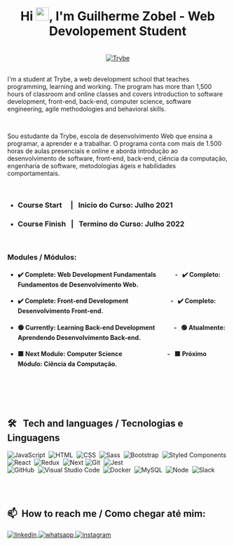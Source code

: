 <h1 align="center">Hi <img src="https://raw.githubusercontent.com/kaueMarques/kaueMarques/master/hi.gif" width="30px">, I'm Guilherme Zobel - Web Devolopement Student 
 </h1>
 <br>
<div align="center">
 <a href=https://www.betrybe.com "Trybe" target="_blank"> <img src=https://assets-global.website-files.com/61549abf6fb9ca5e91bc5709/61549abf6fb9ca4630bc5747_Logo.svg "Trybe" alt="Trybe"/>
</a>
</div>
<br>
<p align="left">
I'm a student at Trybe, a web development school that teaches programming, learning and working. The program has more than 1,500 hours of classroom and online classes and covers introduction to software development, front-end, back-end, computer science, software engineering, agile methodologies and behavioral skills.
<p>
<br>
<p align="left">
Sou estudante da Trybe, escola de desenvolvimento Web que ensina a programar, a aprender e a trabalhar. O programa conta com mais de 1.500 horas de aulas presenciais e online e aborda introdução ao desenvolvimento de software, front-end, back-end, ciência da computação, engenharia de software, metodologias ágeis e habilidades comportamentais.
</p>
<br>

- ### Course Start  &nbsp; &nbsp; |  &nbsp; Inicio do Curso: Julho 2021
- ### Course Finish  &nbsp; |  &nbsp; Termino do Curso: Julho 2022 

<br>

### Modules / Módulos:
 - #### :heavy_check_mark: Complete: Web Development Fundamentals &nbsp; &nbsp; &nbsp;  &nbsp;  &nbsp;  &nbsp; - &nbsp;  :heavy_check_mark:  Completo: Fundamentos de Desenvolvimento Web.
 - #### :heavy_check_mark: Complete: Front-end Development &nbsp; &nbsp; &nbsp;  &nbsp; &nbsp;  &nbsp; &nbsp;  &nbsp; &nbsp; &nbsp; &nbsp; &nbsp;  &nbsp; &nbsp;  - &nbsp;  :heavy_check_mark: Completo: Desenvolvimento Front-end.
 - #### :green_circle: Currently: Learning Back-end Development &nbsp; &nbsp; &nbsp; &nbsp;   &nbsp;  &nbsp; - &nbsp; :green_circle:  Atualmente: Aprendendo Desenvolvimento Back-end.
 - #### :green_square: Next Module: Computer Science &nbsp; &nbsp; &nbsp; &nbsp;  &nbsp;  &nbsp; &nbsp; &nbsp; &nbsp; &nbsp; &nbsp; &nbsp;  &nbsp; &nbsp;  &nbsp; - &nbsp; :green_square: Próximo Módulo: Ciência da Computação.

<br>

<br><br>
## 🛠 &nbsp; Tech and languages / Tecnologias e Linguagens


![JavaScript](https://img.shields.io/badge/-JavaScript-05122A?style=flat&logo=javascript)&nbsp;
![HTML](https://img.shields.io/badge/-HTML-05122A?style=flat&logo=HTML5)&nbsp;
![CSS](https://img.shields.io/badge/-CSS-05122A?style=flat&logo=CSS3&logoColor=1572B6)&nbsp;
![Sass](https://img.shields.io/badge/-Sass-05122A?style=flat&logo=Sass)&nbsp;
![Bootstrap](https://img.shields.io/badge/-Bootstrap-05122A?style=flat&logo=Bootstrap)&nbsp;
![Styled Components](https://img.shields.io/badge/-Styled%20Components-05122A?style=flat&logo=Styledcomponents)
![React](https://img.shields.io/badge/-React-05122A?style=flat&logo=react)&nbsp;
![Redux](https://img.shields.io/badge/-Redux-05122A?style=flat&logo=REDUX)&nbsp;
![Next](https://img.shields.io/badge/-Next.js-05122A?style=flat&logo=Next.js)
![Git](https://img.shields.io/badge/-Git-05122A?style=flat&logo=git)&nbsp;
![Jest](https://img.shields.io/badge/-Jest-05122A?style=flat&logo=jest)&nbsp;
<br>
![GitHub](https://img.shields.io/badge/-GitHub-05122A?style=flat&logo=github)&nbsp;
![Visual Studio Code](https://img.shields.io/badge/-Visual%20Studio%20Code-05122A?style=flat&logo=visual-studio-code&logoColor=007ACC)&nbsp;
![Docker](https://img.shields.io/badge/-Docker-05122A?style=flat&logo=DOCKER)&nbsp;
![MySQL](https://img.shields.io/badge/-MySQL-05122A?style=flat&logo=MYSQL)&nbsp;
![Node](https://img.shields.io/badge/-Node.js-05122A?style=flat&logo=node.js)&nbsp;
![Slack](https://img.shields.io/badge/-Slack-05122A?style=flat&logo=slack)&nbsp;
<div>

<br><br>
## 📫 &nbsp;How to reach me / Como chegar até mim:
<div style="display: inline_block">
<a href="https://linkedin.com/in/guilherme-zobel" target="_blank">
  <img align="center" src="https://img.shields.io/badge/-guilherme zobel-05122A?style=flat&logo=linkedin" alt="linkedin"/>
</a>
      <a href="https://wa.me/5551998054321" target="_blank">
  <img align="center" src="https://img.shields.io/badge/-WhatsApp-05122A?style=flat&logo=whatsapp" alt="whatsapp"/>
</a>
<a href="https://www.instagram.com/guilherme.zobel/" target="_blank">
 <img align="center" src="https://img.shields.io/badge/-guilherme.zobel-05122A?style=flat&logo=instagram" alt="instagram"/>
</a>
  
</div>


<!--
**Guilherme-Zobel/Guilherme-Zobel** is a ✨ _special_ ✨ repository because its `README.md` (this file) appears on your GitHub profile.

Here are some ideas to get you started:

- 🔭 I’m currently working on ...
- 🌱 I’m currently learning ...
- 👯 I’m looking to collaborate on ...
- 🤔 I’m looking for help with ...
- 💬 Ask me about ...
- 📫 How to reach me: ...
- 😄 Pronouns: ...
- ⚡ Fun fact: ...
-->
